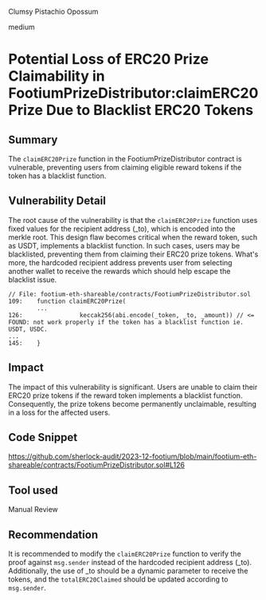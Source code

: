 Clumsy Pistachio Opossum

medium

# Potential Loss of ERC20 Prize Claimability in FootiumPrizeDistributor:claimERC20Prize Due to Blacklist ERC20 Tokens

## Summary
The `claimERC20Prize` function in the FootiumPrizeDistributor contract is vulnerable, preventing users from claiming eligible reward tokens if the token has a blacklist function. 

## Vulnerability Detail
The root cause of the vulnerability is that the `claimERC20Prize` function uses fixed values for the recipient address (_to), which is encoded into the merkle root. This design flaw becomes critical when the reward token, such as USDT, implements a blacklist function. In such cases, users may be blacklisted, preventing them from claiming their ERC20 prize tokens. What's more, the hardcoded recipient address prevents user from selecting another wallet to receive the rewards which should help escape the blacklist issue.

```solidity
// File: footium-eth-shareable/contracts/FootiumPrizeDistributor.sol
109:    function claimERC20Prize(
        ...
126:                keccak256(abi.encode(_token, _to, _amount)) // <= FOUND: not work properly if the token has a blacklist function ie. USDT, USDC.
...
145:    }
```

## Impact
The impact of this vulnerability is significant. Users are unable to claim their ERC20 prize tokens if the reward token implements a blacklist function. Consequently, the prize tokens become permanently unclaimable, resulting in a loss for the affected users.

## Code Snippet

https://github.com/sherlock-audit/2023-12-footium/blob/main/footium-eth-shareable/contracts/FootiumPrizeDistributor.sol#L126

## Tool used
Manual Review

## Recommendation
It is recommended to modify the `claimERC20Prize` function to verify the proof against `msg.sender` instead of the hardcoded recipient address (_to). Additionally, the use of _to should be a dynamic parameter to receive the tokens, and the `totalERC20Claimed` should be updated according to `msg.sender`.